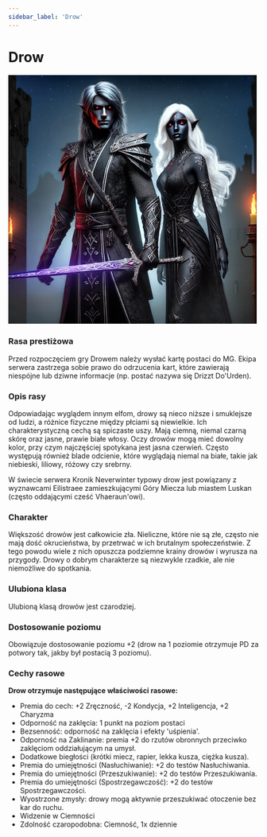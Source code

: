 ```yaml
---
sidebar_label: 'Drow'
---
```



# Drow

![drow](../../static/img/wiki/wiki-rasy/drow.png)

### Rasa prestiżowa
Przed rozpoczęciem gry Drowem należy wysłać kartę postaci do MG. Ekipa serwera zastrzega sobie prawo do odrzucenia kart, które zawierają niespójne lub dziwne informacje (np. postać nazywa się Drizzt Do'Urden).

### Opis rasy
Odpowiadając wyglądem innym elfom, drowy są nieco niższe i smuklejsze od ludzi, a różnice fizyczne między płciami są niewielkie. Ich charakterystyczną cechą są spiczaste uszy. Mają ciemną, niemal czarną skórę oraz jasne, prawie białe włosy. Oczy drowów mogą mieć dowolny kolor, przy czym najczęściej spotykana jest jasna czerwień. Często występują również blade odcienie, które wyglądają niemal na białe, takie jak niebieski, liliowy, różowy czy srebrny.

W świecie serwera Kronik Neverwinter typowy drow jest powiązany z wyznawcami Eilistraee zamieszkującymi Góry Miecza lub miastem Luskan (często oddającymi cześć Vhaeraun'owi).

### Charakter
Większość drowów jest całkowicie zła. Nieliczne, które nie są złe, często nie mają dość okrucieństwa, by przetrwać w ich brutalnym społeczeństwie. Z tego powodu wiele z nich opuszcza podziemne krainy drowów i wyrusza na przygody. Drowy o dobrym charakterze są niezwykle rzadkie, ale nie niemożliwe do spotkania.

### Ulubiona klasa
Ulubioną klasą drowów jest czarodziej.

### Dostosowanie poziomu
Obowiązuje dostosowanie poziomu +2 (drow na 1 poziomie otrzymuje PD za potwory tak, jakby był postacią 3 poziomu).

### Cechy rasowe
**Drow otrzymuje następujące właściwości rasowe:**

- Premia do cech: +2 Zręczność, -2 Kondycja, +2 Inteligencja, +2 Charyzma
- Odporność na zaklęcia: 1 punkt na poziom postaci
- Bezsenność: odporność na zaklęcia i efekty 'uśpienia'.
- Odporność na Zaklinanie: premia +2 do rzutów obronnych przeciwko zaklęciom oddziałującym na umysł.
- Dodatkowe biegłości (krótki miecz, rapier, lekka kusza, ciężka kusza).
- Premia do umiejętności (Nasłuchiwanie): +2 do testów Nasłuchiwania.
- Premia do umiejętności (Przeszukiwanie): +2 do testów Przeszukiwania.
- Premia do umiejętności (Spostrzegawczość): +2 do testów Spostrzegawczości.
- Wyostrzone zmysły: drowy mogą aktywnie przeszukiwać otoczenie bez kar do ruchu.
- Widzenie w Ciemności
- Zdolność czaropodobna: Ciemność, 1x dziennie